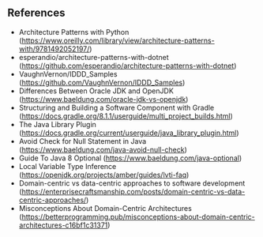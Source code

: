 ## References

- Architecture Patterns with Python (https://www.oreilly.com/library/view/architecture-patterns-with/9781492052197/)
- esperandio/architecture-patterns-with-dotnet (https://github.com/esperandio/architecture-patterns-with-dotnet)
- VaughnVernon/IDDD_Samples (https://github.com/VaughnVernon/IDDD_Samples)
- Differences Between Oracle JDK and OpenJDK (https://www.baeldung.com/oracle-jdk-vs-openjdk)
- Structuring and Building a Software Component with Gradle (https://docs.gradle.org/8.1.1/userguide/multi_project_builds.html)
- The Java Library Plugin (https://docs.gradle.org/current/userguide/java_library_plugin.html)
- Avoid Check for Null Statement in Java (https://www.baeldung.com/java-avoid-null-check)
- Guide To Java 8 Optional (https://www.baeldung.com/java-optional)
- Local Variable Type Inference (https://openjdk.org/projects/amber/guides/lvti-faq)
- Domain-centric vs data-centric approaches to software development (https://enterprisecraftsmanship.com/posts/domain-centric-vs-data-centric-approaches/)
- Misconceptions About Domain-Centric Architectures (https://betterprogramming.pub/misconceptions-about-domain-centric-architectures-c16bf1c31371)